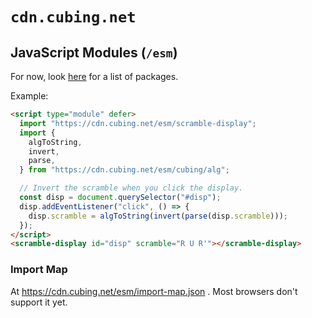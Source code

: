 # `cdn.cubing.net`

## JavaScript Modules (`/esm`)

For now, look [here](./src/esm/public/web_modules/.htaccess) for a list of packages.

Example:

```html
<script type="module" defer>
  import "https://cdn.cubing.net/esm/scramble-display";
  import {
    algToString,
    invert,
    parse,
  } from "https://cdn.cubing.net/esm/cubing/alg";

  // Invert the scramble when you click the display.
  const disp = document.querySelector("#disp");
  disp.addEventListener("click", () => {
    disp.scramble = algToString(invert(parse(disp.scramble)));
  });
</script>
<scramble-display id="disp" scramble="R U R'"></scramble-display>
```

### Import Map

At <https://cdn.cubing.net/esm/import-map.json> . Most browsers don't support it yet.
